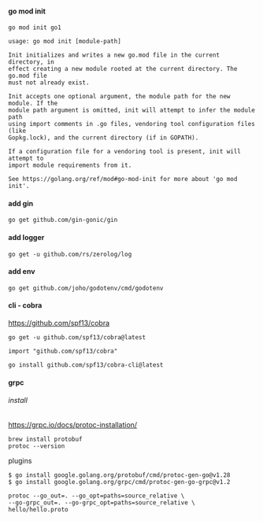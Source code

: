 #### go mod init

```
go mod init go1
```

```shell
usage: go mod init [module-path]

Init initializes and writes a new go.mod file in the current directory, in
effect creating a new module rooted at the current directory. The go.mod file
must not already exist.

Init accepts one optional argument, the module path for the new module. If the
module path argument is omitted, init will attempt to infer the module path
using import comments in .go files, vendoring tool configuration files (like
Gopkg.lock), and the current directory (if in GOPATH).

If a configuration file for a vendoring tool is present, init will attempt to
import module requirements from it.

See https://golang.org/ref/mod#go-mod-init for more about 'go mod init'.

```

#### add gin

```shell
go get github.com/gin-gonic/gin

```

#### add logger

```shell
go get -u github.com/rs/zerolog/log

```

#### add env

```shell
go get github.com/joho/godotenv/cmd/godotenv
```

#### cli - cobra

https://github.com/spf13/cobra

```shell
go get -u github.com/spf13/cobra@latest

import "github.com/spf13/cobra"

```

```shell
go install github.com/spf13/cobra-cli@latest
```

#### grpc

###### install

https://grpc.io/docs/protoc-installation/

```
brew install protobuf
protoc --version
```

plugins
```
$ go install google.golang.org/protobuf/cmd/protoc-gen-go@v1.28
$ go install google.golang.org/grpc/cmd/protoc-gen-go-grpc@v1.2
```

```
protoc --go_out=. --go_opt=paths=source_relative \
--go-grpc_out=. --go-grpc_opt=paths=source_relative \
hello/hello.proto
```

